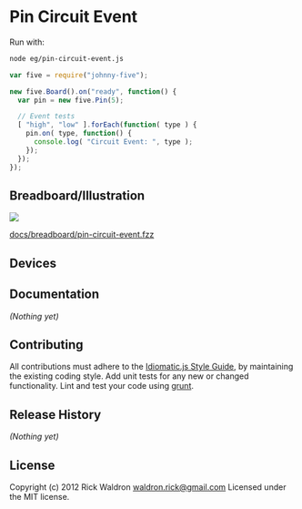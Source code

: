 # Pin Circuit Event

Run with:
```bash
node eg/pin-circuit-event.js
```


```javascript
var five = require("johnny-five");

new five.Board().on("ready", function() {
  var pin = new five.Pin(5);

  // Event tests
  [ "high", "low" ].forEach(function( type ) {
    pin.on( type, function() {
      console.log( "Circuit Event: ", type );
    });
  });
});

```

## Breadboard/Illustration

<img src="https://raw.github.com/rwldrn/johnny-five/master/docs/breadboard/pin-circuit-event.png">

[docs/breadboard/pin-circuit-event.fzz](https://github.com/rwldrn/johnny-five/blob/master/docs/breadboard/pin-circuit-event.fzz)



## Devices




## Documentation

_(Nothing yet)_









## Contributing
All contributions must adhere to the [Idiomatic.js Style Guide](https://github.com/rwldrn/idiomatic.js),
by maintaining the existing coding style. Add unit tests for any new or changed functionality. Lint and test your code using [grunt](https://github.com/cowboy/grunt).

## Release History
_(Nothing yet)_

## License
Copyright (c) 2012 Rick Waldron <waldron.rick@gmail.com>
Licensed under the MIT license.
